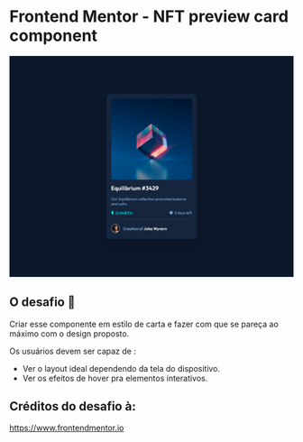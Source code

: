 # Frontend Mentor - NFT preview card component

![Design preview for the NFT preview card component coding challenge](./images/screenshotNFT-preview.png)

## O desafio 👋

Criar esse componente em estilo de carta e fazer com que se pareça ao máximo com o design proposto.

Os usuários devem ser capaz de :

- Ver o layout ideal dependendo da tela do dispositivo.
- Ver os efeitos de hover pra elementos interativos.

## Créditos do desafio à:
https://www.frontendmentor.io
